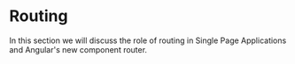 # Routing

In this section we will discuss the role of routing in Single Page Applications and Angular's new component router.

